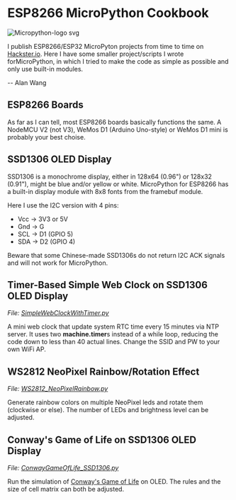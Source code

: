 # ESP8266 MicroPython Cookbook

![Micropython-logo svg](https://user-images.githubusercontent.com/44191076/79063718-e5975580-7cd5-11ea-90a2-6f350adfb0cd.png)

I publish ESP8266/ESP32 MicroPyton projects from time to time on [Hackster.io](https://www.hackster.io/alankrantas). Here I have some smaller project/scripts I wrote forMicroPython, in which I tried to make the code as simple as possible and only use built-in modules.

-- Alan Wang

## ESP8266 Boards

As far as I can tell, most ESP8266 boards basically functions the same. A NodeMCU V2 (not V3), WeMos D1 (Arduino Uno-style) or WeMos D1 mini is probably your best choise.

## SSD1306 OLED Display

SSD1306 is a monochrome display, either in 128x64 (0.96") or 128x32 (0.91"), might be blue and/or yellow or white. MicroPython for ESP8266 has a built-in display module with 8x8 fonts from the framebuf module.

Here I use the I2C version with 4 pins:

* Vcc -> 3V3 or 5V
* Gnd -> G
* SCL -> D1 (GPIO 5)
* SDA -> D2 (GPIO 4)

Beware that some Chinese-made SSD1306s do not return I2C ACK signals and will not work for MicroPython.

## Timer-Based Simple Web Clock on SSD1306 OLED Display

<i>File: [SimpleWebClockWithTimer.py](https://github.com/alankrantas/esp8266-micropython-cookbook/blob/master/SimpleWebClockWithTimer.py)</i>

A mini web clock that update system RTC time every 15 minutes via NTP server. It uses two <b>machine.timer</b>s instead of a while loop, reducing the code down to less than 40 actual lines. Change the SSID and PW to your own WiFi AP.

## WS2812 NeoPixel Rainbow/Rotation Effect

<i>File: [WS2812_NeoPixelRainbow.py](https://github.com/alankrantas/esp8266-micropython-cookbook/blob/master/WS2812_NeoPixelRainbow.py)</i>

Generate rainbow colors on multiple NeoPixel leds and rotate them (clockwise or else). The number of LEDs and brightness level can be adjusted.

## Conway's Game of Life on SSD1306 OLED Display

<i>File: [ConwayGameOfLife_SSD1306.py](https://github.com/alankrantas/esp8266-micropython-cookbook/blob/master/ConwayGameOfLife_SSD1306.py)</i>

Run the simulation of [Conway's Game of Life](https://en.wikipedia.org/wiki/Conway%27s_Game_of_Life) on OLED. The rules and the size of cell matrix can both be adjusted. 

